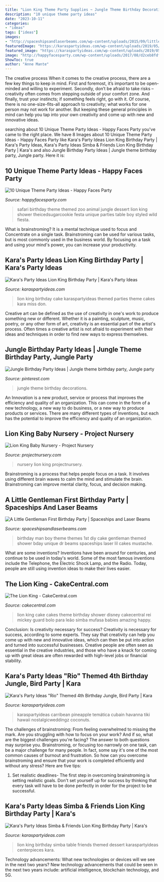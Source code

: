 ```yaml
---
title: "Lion King Theme Party Supplies ~ Jungle Theme Birthday Decorations"
description: "10 unique theme party ideas"
date: "2023-10-11"
categories:
- "ideas"
tags: ["ideas"]
images:
- "http://spaceshipsandlaserbeams.com/wp-content/uploads/2015/09/little-man-birthday-party-ideas-1.jpg"
featuredImage: "https://karaspartyideas.com/wp-content/uploads/2019/05/Simba-Friends-Lion-King-Birthday-Party-11.jpg"
featured_image: "https://karaspartyideas.com/wp-content/uploads/2019/05/Simba-Friends-Lion-King-Birthday-Party-11.jpg"
image: "http://happyfacesparty.com/wp-content/uploads/2017/08/d2ceb8fdfcfac48803f0ec0f9d0e39a5.jpg"
ShowToc: true
author: "Anne Mante"
---
```



The creative process
When it comes to the creative process, there are a few key things to keep in mind. First and foremost, it’s important to be open-minded and willing to experiment. Secondly, don’t be afraid to take risks – creativity often comes from stepping outside of your comfort zone. And finally, trust your instincts; if something feels right, go with it.
Of course, there is no one-size-fits-all approach to creativity; what works for one person may not work for another. But keeping these general principles in mind can help you tap into your own creativity and come up with new and innovative ideas.

	

		
searching about 10 Unique Theme Party Ideas - Happy Faces Party you've came to the right place. We have 8 Images about 10 Unique Theme Party Ideas - Happy Faces Party like Kara&#039;s Party Ideas Lion King Birthday Party | Kara&#039;s Party Ideas, Kara&#039;s Party Ideas Simba &amp; Friends Lion King Birthday Party | Kara&#039;s and also Jungle Birthday Party Ideas | Jungle theme birthday party, Jungle party. Here it is:
		
    
## 10 Unique Theme Party Ideas - Happy Faces Party

<img loading=lazy src="http://happyfacesparty.com/wp-content/uploads/2017/08/d2ceb8fdfcfac48803f0ec0f9d0e39a5.jpg" onerror="this.onerror=null;this.src='https://tse2.mm.bing.net/th?id=OIP.deAkZKlcU4eBwlKCY0VXpQHaLR&amp;pid=15.1';" alt="10 Unique Theme Party Ideas - Happy Faces Party">

_Source: happyfacesparty.com_

>safari birthday theme themed zoo animal jungle dessert lion king shower theicedsugarcookie festa unique parties table boy styled wild fiesta. 

	

What is brainstroming? It is a mental technique used to focus and Concentrate on a single task. Brainstroming can be used for various tasks, but is most commonly used in the business world. By focusing on a task and using your mind's power, you can increase your productivity.

    
## Kara&#039;s Party Ideas Lion King Birthday Party | Kara&#039;s Party Ideas

<img loading=lazy src="http://karaspartyideas.com/wp-content/uploads/2018/04/Lion-King-Birthday-Party-via-Karas-Party-Ideas-KarasPartyIdeas.com10.jpeg" onerror="this.onerror=null;this.src='https://tse3.mm.bing.net/th?id=OIP.SnMXqsqqJEZNM60VP_hx7gHaLH&amp;pid=15.1';" alt="Kara&#039;s Party Ideas Lion King Birthday Party | Kara&#039;s Party Ideas">

_Source: karaspartyideas.com_

>lion king birthday cake karaspartyideas themed parties theme cakes kara miss don. 

	

Creative art can be defined as the use of creativity in one's work to produce something new or different. Whether it is a painting, sculpture, music, poetry, or any other form of art, creativity is an essential part of the artist's process. Often times a creative artist is not afraid to experiment with their ideas and techniques in order to find new ways to express themselves.

    
## Jungle Birthday Party Ideas | Jungle Theme Birthday Party, Jungle Party

<img loading=lazy src="https://i.pinimg.com/736x/6e/52/47/6e52479df831cd65a74d594320f556a1.jpg" onerror="this.onerror=null;this.src='https://tse1.mm.bing.net/th?id=OIP.OGXU1BQzvbAMq1RDS8dtrAHaLG&amp;pid=15.1';" alt="Jungle Birthday Party Ideas | Jungle theme birthday party, Jungle party">

_Source: pinterest.com_

>jungle theme birthday decorations. 

	

An Innovation is a new product, service or process that improves the efficiency and quality of an organization. This can come in the form of a new technology, a new way to do business, or a new way to produce products or services. There are many different types of Inventions, but each has the potential to improve the efficiency and quality of an organization.

    
## Lion King Baby Nursery - Project Nursery

<img loading=lazy src="https://projectnursery.com/wp-content/uploads/2013/04/nates-room-3-764x1024.jpg" onerror="this.onerror=null;this.src='https://tse2.mm.bing.net/th?id=OIP.i8TnIVaDkv5cnhEG4UeMVQHaJ7&amp;pid=15.1';" alt="Lion King Baby Nursery - Project Nursery">

_Source: projectnursery.com_

>nursery lion king projectnursery. 

	

Brainstroming is a process that helps people focus on a task. It involves using different brain waves to calm the mind and stimulate the brain. Brainstroming can improve mental clarity, focus, and decision making.

    
## A Little Gentleman First Birthday Party | Spaceships And Laser Beams

<img loading=lazy src="http://spaceshipsandlaserbeams.com/wp-content/uploads/2015/09/little-man-birthday-party-ideas-1.jpg" onerror="this.onerror=null;this.src='https://tse4.mm.bing.net/th?id=OIP.jsQjtyjuqjsdxUVIKufbqQHaLH&amp;pid=15.1';" alt="A Little Gentleman First Birthday Party | Spaceships and Laser Beams">

_Source: spaceshipsandlaserbeams.com_

>birthday man boy theme themes 1st diy cake gentleman themed shower bday unique dr beams spaceships laser lil cakes mustache. 

	

What are some inventions?
Inventions have been around for centuries, and continue to be used in today's world. Some of the most famous inventions include the Telephone, the Electric Shock Lamp, and the Radio. Today, people are still using invention ideas to make their lives easier.

    
## The Lion King - CakeCentral.com

<img loading=lazy src="https://cdn001.cakecentral.com/gallery/2016/06/900_the-lion-king-882400LnWko.jpg" onerror="this.onerror=null;this.src='https://tse3.mm.bing.net/th?id=OIP._lVV5VFBMRlgGgkHxnk_qgHaJ4&amp;pid=15.1';" alt="The Lion King - CakeCentral.com">

_Source: cakecentral.com_

>lion king cake cakes theme birthday shower disney cakecentral rei mickey guard bolo para leão simba mufasa babies amazing happy. 

	

Conclusion: Is creativity necessary for success?
Creativity is necessary for success, according to some experts. They say that creativity can help you come up with new and innovative ideas, which can then be put into action and turned into successful businesses. Creative people are often seen as essential in the creative industries, and those who have a knack for coming up with great ideas are often rewarded with high-level jobs or financial stability.

    
## Kara&#039;s Party Ideas &quot;Rio&quot; Themed 4th Birthday Jungle, Bird Party | Kara

<img loading=lazy src="https://www.karaspartyideas.com/wp-content/uploads/2012/06/301792_297076123720054_820311155_n_600x898.jpg" onerror="this.onerror=null;this.src='https://tse3.mm.bing.net/th?id=OIP.gRNms9EqEFCPEHGpX3fVrQHaLF&amp;pid=15.1';" alt="Kara&#039;s Party Ideas &quot;Rio&quot; Themed 4th Birthday Jungle, Bird Party | Kara">

_Source: karaspartyideas.com_

>karaspartyideas carribean pineapple temática cubain havanna tiki hawaii nostalgicweddingz coconuts. 

	

The challenges of brainstroming: From feeling overwhelmed to missing the mark.
Are you struggling with how to focus on your work? And if so, what are the biggest challenges you're facing? The answer to both questions may surprise you. Brainstroming, or focusing too narrowly on one task, can be a major challenge for many people. In fact, some say it's one of the most common causes of burnout and frustration. 
So how can you overcome brainstroming and ensure that your work is completed efficiently and without any stress? Here are five tips: 

1. Set realistic deadlines- The first step in overcoming brainstroming is setting realistic goals. Don't set yourself up for success by thinking that every task will have to be done perfectly in order for the project to be successful.

    
## Kara&#039;s Party Ideas Simba &amp; Friends Lion King Birthday Party | Kara&#039;s

<img loading=lazy src="https://karaspartyideas.com/wp-content/uploads/2019/05/Simba-Friends-Lion-King-Birthday-Party-11.jpg" onerror="this.onerror=null;this.src='https://tse4.mm.bing.net/th?id=OIP.ATGoJYqJIvdX8h6mG4R0IgHaE8&amp;pid=15.1';" alt="Kara&#039;s Party Ideas Simba &amp; Friends Lion King Birthday Party | Kara&#039;s">

_Source: karaspartyideas.com_

>lion king birthday simba table friends themed dessert karaspartyideas centerpieces kara. 

	

Technology advancements: What new technologies or devices will we see in the next two years?
New technology advancements that could be seen in the next two years include: artificial intelligence, blockchain technology, and 5G.


